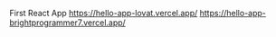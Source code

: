 First React App
https://hello-app-lovat.vercel.app/
https://hello-app-brightprogrammer7.vercel.app/
